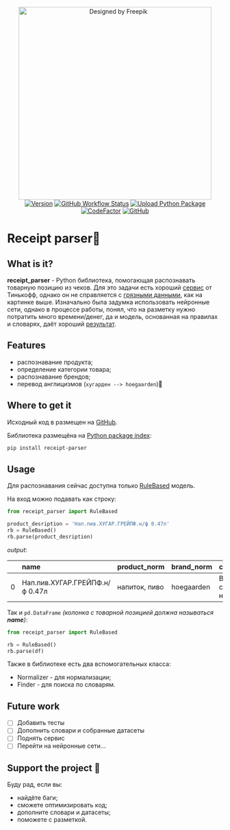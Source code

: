 <p align='center'>
	<img src="https://i.ibb.co/P6HGqnf/receipt.png" width="450" title="Designed by Freepik">
 <br>
 <a href='https://pypi.org/project/receipt-parser/'><img alt="Version" src="https://img.shields.io/pypi/v/receipt-parser?logo=pypi&logoColor=FFE873"></a>
   <a href='https://github.com/slgero/receipt_parser/actions?query=workflow%3Abuild'><img alt="GitHub Workflow Status" src="https://github.com/slgero/receipt_parser/workflows/build/badge.svg"></a>
   <a href='https://github.com/slgero/receipt_parser/actions?query=workflow%3A%22Upload+Python+Package%22'><img alt="Upload Python Package"
src="https://github.com/slgero/receipt_parser/workflows/Upload%20Python%20Package/badge.svg"></a>
   <a href="https://www.codefactor.io/repository/github/slgero/receipt_parser"><img src="https://www.codefactor.io/repository/github/slgero/receipt_parser/badge" alt="CodeFactor" /></a>
  <a href='https://opensource.org/licenses/MIT'><img alt="GitHub" src="https://img.shields.io/github/license/slgero/receipt_parser"></a><br> 
</p>

# Receipt parser🧾
## What is it?
**receipt_parser** - Python библиотека, помогающая распознавать товарную позицию из чеков. Для это задачи есть хороший [сервис](https://receiptnlp.tinkoff.ru/#/) от Тинькофф, однако он не справляется с [грязными данными](https://proverkacheka.com/check/9282000100225162-17705-420231526), как на картинке выше. Изначально была задумка использовать нейронные сети, однако в процессе работы, понял, что на разметку нужно потратить много времени/денег, да и модель, основанная на правилах и словарях, даёт хороший [результат](https://github.com/slgero/receipt_parser/tree/master/receipt_parser/benchmarks).

## Features
* распознавание продукта;
* определение категории товара;
* распознавание брендов;
* перевод англицизмов (`хугарден --> hoegaarden`)🍺


## Where to get it
Исходный код в размещен на [GitHub](https://github.com/slgero/receipt_parser).

Библиотека размещёна на [Python package index](https://pypi.org/project/receipt-parser/):
```bash
pip install receipt-parser
```

## Usage
Для распознавания сейчас доступна только [RuleBased](https://github.com/slgero/receipt_parser/blob/master/receipt_parser/receipt_parser.py#L75) модель.

На вход можно подавать как строку:
```python
from receipt_parser import RuleBased

product_desription = 'Нап.пив.ХУГАР.ГРЕЙПФ.н/ф 0.47л'
rb = RuleBased()
rb.parse(product_desription)
```
 *output*:

|    | name                           | product_norm   | brand_norm   | cat_norm            |
|---:|:-------------------------------|:---------------|:-------------|:--------------------|
|  0 | Нап.пив.ХУГАР.ГРЕЙПФ.н/ф 0.47л | напиток, пиво  | hoegaarden   | Воды, соки, напитки |

Так и `pd.DataFrame` *(колонка с товарной позицией должна называться __name__)*:
```python
from receipt_parser import RuleBased

rb = RuleBased()
rb.parse(df)
```
Также в библиотеке есть два вспомогательных класса:
* Normalizer - для нормализации;
* Finder - для поиска по словарям.

## Future work

 - [ ] Добавить тесты
 - [ ] Дополнить словари и собранные датасеты
 - [ ] Поднять сервис
 - [ ] Перейти на нейронные сети...

## Support the project 🤗
Буду рад, если вы:
* найдёте баги;
* сможете оптимизировать код;
* дополните словари и датасеты;
* поможете с разметкой.
